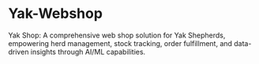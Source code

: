 # Yak-Webshop
 Yak Shop: A comprehensive web shop solution for Yak Shepherds, empowering herd management, stock tracking, order fulfillment, and data-driven insights through AI/ML capabilities.
